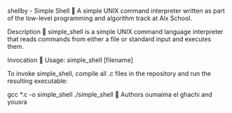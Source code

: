 shellby - Simple Shell 🐚
A simple UNIX command interpreter written as part of the low-level programming and algorithm track at Alx School.

Description 💬
simple_shell is a simple UNIX command language interpreter that reads commands from either a file or standard input and executes them.

Invocation 🏃
Usage: simple_shell [filename]

To invoke simple_shell, compile all .c files in the repository and run the resulting executable:

gcc *.c -o simple_shell
./simple_shell
📘 Authors
oumaima el ghachi and yousra
